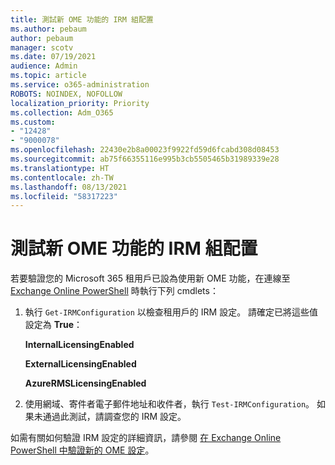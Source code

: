 ```yaml
---
title: 測試新 OME 功能的 IRM 組配置
ms.author: pebaum
author: pebaum
manager: scotv
ms.date: 07/19/2021
audience: Admin
ms.topic: article
ms.service: o365-administration
ROBOTS: NOINDEX, NOFOLLOW
localization_priority: Priority
ms.collection: Adm_O365
ms.custom:
- "12428"
- "9000078"
ms.openlocfilehash: 22430e2b8a00023f9922fd59d6fcabd308d08453
ms.sourcegitcommit: ab75f66355116e995b3cb5505465b31989339e28
ms.translationtype: HT
ms.contentlocale: zh-TW
ms.lasthandoff: 08/13/2021
ms.locfileid: "58317223"
---
```

# <a name="test-irm-configuration-for-new-ome-capabilities"></a>測試新 OME 功能的 IRM 組配置

若要驗證您的 Microsoft 365 租用戶已設為使用新 OME 功能，在連線至 [Exchange Online PowerShell](https://docs.microsoft.com/powershell/exchange/exchange-online-powershell) 時執行下列 cmdlets：


1. 執行 `Get-IRMConfiguration` 以檢查租用戶的 IRM 設定。 請確定已將這些值設定為 **True**：
    
    **InternalLicensingEnabled**
    
    **ExternalLicensingEnabled**
    
    **AzureRMSLicensingEnabled**

2. 使用網域、寄件者電子郵件地址和收件者，執行 `Test-IRMConfiguration`。 如果未通過此測試，請調查您的 IRM 設定。

如需有關如何驗證 IRM 設定的詳細資訊，請參閱 [在 Exchange Online PowerShell 中驗證新的 OME 設定](https://docs.microsoft.com/microsoft-365/compliance/set-up-new-message-encryption-capabilities#verify-new-ome-configuration-in-exchange-online-powershell)。
